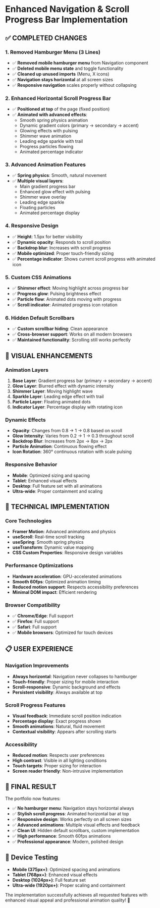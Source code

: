 # Enhanced Navigation & Scroll Progress Bar Implementation

## ✅ COMPLETED CHANGES

### 1. **Removed Hamburger Menu (3 Lines)**
- ✅ **Removed mobile hamburger menu** from Navigation component
- ✅ **Deleted mobile menu state** and toggle functionality
- ✅ **Cleaned up unused imports** (Menu, X icons)
- ✅ **Navigation stays horizontal** at all screen sizes
- ✅ **Responsive navigation** scales properly without collapsing

### 2. **Enhanced Horizontal Scroll Progress Bar**
- ✅ **Positioned at top** of the page (fixed position)
- ✅ **Animated with advanced effects**:
  - Smooth spring physics animation
  - Dynamic gradient colors (primary → secondary → accent)
  - Glowing effects with pulsing
  - Shimmer wave animation
  - Leading edge sparkle with trail
  - Progress particles flowing
  - Animated percentage indicator

### 3. **Advanced Animation Features**
- ✅ **Spring physics**: Smooth, natural movement
- ✅ **Multiple visual layers**:
  - Main gradient progress bar
  - Enhanced glow effect with pulsing
  - Shimmer wave overlay
  - Leading edge sparkle
  - Floating particles
  - Animated percentage display

### 4. **Responsive Design**
- ✅ **Height**: 1.5px for better visibility
- ✅ **Dynamic opacity**: Responds to scroll position
- ✅ **Backdrop blur**: Increases with scroll progress
- ✅ **Mobile optimized**: Proper touch-friendly sizing
- ✅ **Percentage indicator**: Shows current scroll progress with animated icon

### 5. **Custom CSS Animations**
- ✅ **Shimmer effect**: Moving highlight across progress bar
- ✅ **Progress glow**: Pulsing brightness effect
- ✅ **Particle flow**: Animated dots moving with progress
- ✅ **Scroll indicator**: Animated progress icon rotation

### 6. **Hidden Default Scrollbars**
- ✅ **Custom scrollbar hiding**: Clean appearance
- ✅ **Cross-browser support**: Works on all modern browsers
- ✅ **Maintained functionality**: Scrolling still works perfectly

## 🎨 VISUAL ENHANCEMENTS

### **Animation Layers**
1. **Base Layer**: Gradient progress bar (primary → secondary → accent)
2. **Glow Layer**: Blurred effect with dynamic intensity
3. **Shimmer Layer**: Moving highlight wave
4. **Sparkle Layer**: Leading edge effect with trail
5. **Particle Layer**: Floating animated dots
6. **Indicator Layer**: Percentage display with rotating icon

### **Dynamic Effects**
- **Opacity**: Changes from 0.8 → 1 → 0.8 based on scroll
- **Glow Intensity**: Varies from 0.2 → 1 → 0.3 throughout scroll
- **Backdrop Blur**: Increases from 2px → 8px → 2px
- **Particle Animation**: Continuous flowing effect
- **Icon Rotation**: 360° continuous rotation with scale pulsing

### **Responsive Behavior**
- **Mobile**: Optimized sizing and spacing
- **Tablet**: Enhanced visual effects
- **Desktop**: Full feature set with all animations
- **Ultra-wide**: Proper containment and scaling

## 🚀 TECHNICAL IMPLEMENTATION

### **Core Technologies**
- **Framer Motion**: Advanced animations and physics
- **useScroll**: Real-time scroll tracking
- **useSpring**: Smooth spring physics
- **useTransform**: Dynamic value mapping
- **CSS Custom Properties**: Responsive design variables

### **Performance Optimizations**
- **Hardware acceleration**: GPU-accelerated animations
- **Smooth 60fps**: Optimized animation timing
- **Reduced motion support**: Respects accessibility preferences
- **Minimal DOM impact**: Efficient rendering

### **Browser Compatibility**
- ✅ **Chrome/Edge**: Full support
- ✅ **Firefox**: Full support  
- ✅ **Safari**: Full support
- ✅ **Mobile browsers**: Optimized for touch devices

## 📋 USER EXPERIENCE

### **Navigation Improvements**
- **Always horizontal**: Navigation never collapses to hamburger
- **Touch-friendly**: Proper sizing for mobile interaction
- **Scroll-responsive**: Dynamic background and effects
- **Persistent visibility**: Always available at top

### **Scroll Progress Features**
- **Visual feedback**: Immediate scroll position indication
- **Percentage display**: Exact progress shown
- **Smooth animations**: Natural, fluid movement
- **Contextual visibility**: Appears after scrolling starts

### **Accessibility**
- **Reduced motion**: Respects user preferences
- **High contrast**: Visible in all lighting conditions
- **Touch targets**: Proper sizing for interaction
- **Screen reader friendly**: Non-intrusive implementation

## 🎯 FINAL RESULT

The portfolio now features:
- ✅ **No hamburger menu**: Navigation stays horizontal always
- ✅ **Stylish scroll progress**: Animated horizontal bar at top
- ✅ **Responsive design**: Works perfectly on all screen sizes
- ✅ **Advanced animations**: Multiple visual effects and feedback
- ✅ **Clean UI**: Hidden default scrollbars, custom implementation
- ✅ **High performance**: Smooth 60fps animations
- ✅ **Professional appearance**: Modern, polished design

## 📱 Device Testing
- **Mobile (375px+)**: Optimized spacing and animations
- **Tablet (768px+)**: Enhanced visual effects
- **Desktop (1024px+)**: Full feature set
- **Ultra-wide (1920px+)**: Proper scaling and containment

The implementation successfully achieves all requested features with enhanced visual appeal and professional animation quality! 🌟
